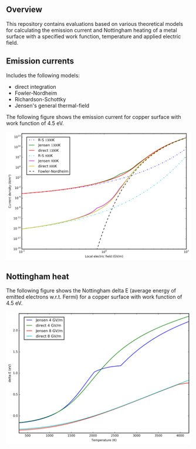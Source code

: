 ## Overview

This repository contains evaluations based on various theoretical models for calculating the emission current and Nottingham heating of a metal surface with a specified work function, temperature and applied electric field.

## Emission currents

Includes the following models:

* direct integration
* Fowler-Nordheim
* Richardson-Schottky
* Jensen's general thermal-field

The following figure shows the emission current for copper surface with work function of 4.5 eV.

<img src="fig/emission_currents.png" width="600">

## Nottingham heat

The following figure shows the Nottingham delta E (average energy of emitted electrons w.r.t. Fermi) for a copper surface with work function of 4.5 eV.

<img src="fig/nottingham_de.png" width="600">

